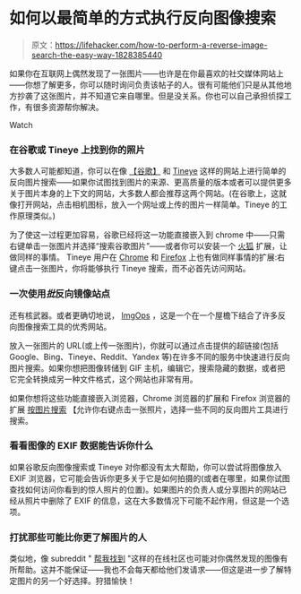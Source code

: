 # 如何以最简单的方式执行反向图像搜索

> 原文：<https://lifehacker.com/how-to-perform-a-reverse-image-search-the-easy-way-1828385440>

如果你在互联网上偶然发现了一张图片——也许是在你最喜欢的社交媒体网站上——你想了解更多，你可以随时询问负责该帖子的人。很有可能他们只是从其他地方抄袭了这张图片，并不知道它来自哪里。但是没关系。你也可以自己承担侦探工作，有很多资源帮你解决。

Watch

### 在谷歌或 Tineye 上找到你的照片

大多数人可能都知道，你可以在像 [【谷歌】](https://images.google.com/) 和 [Tineye](https://www.tineye.com/) 这样的网站上进行简单的反向图片搜索——如果你试图找到图片的来源、更高质量的版本或者可以提供更多关于图片本身的上下文的网站，大多数人都会推荐这两个网站。(在谷歌上，这就像打开网站，点击相机图标，放入一个网址或上传的图片一样简单。Tineye 的工作原理类似。)

为了使这一过程更加容易，谷歌已经将这一功能直接嵌入到 chrome 中——只需右键单击一张图片并选择“搜索谷歌图片”——或者你可以安装一个 [火狐](https://addons.mozilla.org/en-US/firefox/addon/search-by-image-by-google/) 扩展，让做同样的事情。 Tineye 用户在 [Chrome](https://chrome.google.com/webstore/detail/tineye-reverse-image-sear/haebnnbpedcbhciplfhjjkbafijpncjl?hl=en) 和 [Firefox](https://addons.mozilla.org/en-US/firefox/addon/tineye-reverse-image-search/?src=search) 上也有做同样事情的扩展:右键点击一张图片，你将能够执行 Tineye 搜索，而不必首先访问网站。

### **一次使用*批*反向镜像站点**

还有核武器。或者更确切地说， [ImgOps](http://imgops.com/) ，这是一个在一个屋檐下结合了许多反向图像搜索工具的优秀网站。

放入一张图片的 URL(或上传一张图片)，你就可以通过点击提供的超链接(包括 Google、Bing、Tineye、Reddit、Yandex 等)在许多不同的服务中快速进行反向图片搜索。如果你想把图像转储到 GIF 主机，编辑它，搜索隐藏的数据，或者把它完全转换成另一种文件格式，这个网站也非常有用。

如果你想将这些功能直接嵌入浏览器，Chrome 浏览器的扩展和 Firefox 浏览器的扩展 [按图片搜索](https://addons.mozilla.org/en-US/firefox/addon/search_by_image/?src=search) 【允许你右键点击一张照片，选择一些不同的反向图片工具进行搜索。

### 看看图像的 EXIF 数据能告诉你什么

如果谷歌反向图像搜索或 Tineye 对你都没有太大帮助，你可以尝试将图像放入EXIF 浏览器，它可能会告诉你更多关于它是如何拍摄的(或者在哪里，如果你试图查找如何访问你看到的惊人照片的位置)。如果图片的负责人或分享图片的网站已经从照片中删除了 EXIF 的信息，这在大多数情况下可能不起作用，但这是一个选项。

### 打扰那些可能比你更了解图片的人

类似地，像 subreddit " [帮我找到](https://www.reddit.com/r/HelpMeFind/) "这样的在线社区也可能对你偶然发现的图像有所帮助。这并不能保证——我也不会每天都给他们发请求——但这是进一步了解特定图片的另一个好选择。狩猎愉快！